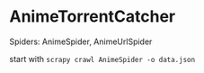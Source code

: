 # AnimeTorrentCatcher

Spiders: AnimeSpider, AnimeUrlSpider

start with ```scrapy crawl AnimeSpider -o data.json```
